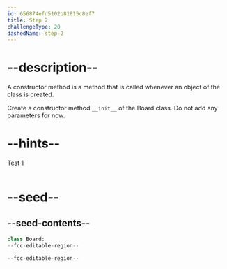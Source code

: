 ```yaml
---
id: 656874efd5102b81815c8ef7
title: Step 2
challengeType: 20
dashedName: step-2
---
```


# --description--

A constructor method is a method that is called whenever an object of the class is created.

Create a constructor method `__init__` of the Board class. Do not add any parameters for now.

# --hints--

Test 1

```js

```

# --seed--

## --seed-contents--

```py
class Board:
--fcc-editable-region--

--fcc-editable-region--
```
